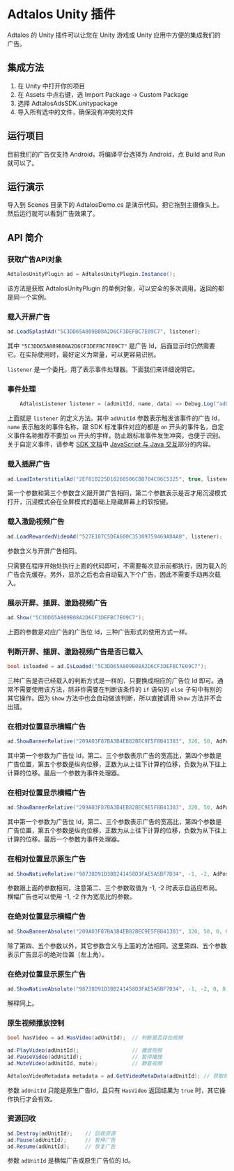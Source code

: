 # Adtalos Unity 插件

Adtalos 的 Unity 插件可以让您在 Unity 游戏或 Unity 应用中方便的集成我们的广告。

## 集成方法

1. 在 Unity 中打开你的项目
2. 在 Assets 中点右键，选 Import Package -> Custom Package
3. 选择 AdtalosAdsSDK.unitypackage
4. 导入所有选中的文件，确保没有冲突的文件
   
## 运行项目

目前我们的广告仅支持 Android，将编译平台选择为 Android，点 Build and Run 就可以了。

## 运行演示

导入到 Scenes 目录下的 AdtalosDemo.cs 是演示代码。把它拖到主摄像头上。然后运行就可以看到广告效果了。

## API 简介

### 获取广告API对象

```C#
AdtalosUnityPlugin ad = AdtalosUnityPlugin.Instance();
```

该方法是获取 AdtalosUnityPlugin 的单例对象，可以安全的多次调用，返回的都是同一个实例。

### 载入开屏广告

```C#
ad.LoadSplashAd("5C3DD65A809B08A2D6CF3DEFBC7E09C7", listener);
```

其中 `"5C3DD65A809B08A2D6CF3DEFBC7E09C7"` 是广告 Id，后面显示时仍然需要它。在实际使用时，最好定义为常量，可以更容易识别。

`listener` 是一个委托，用了表示事件处理器。下面我们来详细说明它。

### 事件处理

```C#
    AdtalosListener listener = (adUnitId, name, data) => Debug.Log("adUnitId: " + adUnitId + " event: " + name + " data: " + data);
```

上面就是 `listener` 的定义方法。其中 `adUnitId` 参数表示触发该事件的广告 Id，`name` 表示触发的事件名称，跟 SDK 标准事件对应的都是 `on` 开头的事件名，自定义事件名称推荐不要加 `on` 开头的字样，防止跟标准事件发生冲突，也便于识别。关于自定义事件，请参考 [SDK 文档](https://github.com/adtalos/android-ads-sdk-demo)中 [JavaScript 与 Java 交互](https://github.com/adtalos/android-ads-sdk-demo/wiki/%E6%A8%A1%E6%9D%BF#javascript-%E4%B8%8E-java-%E4%BA%A4%E4%BA%92)部分的内容。

### 载入插屏广告

```C#
ad.LoadInterstitialAd("2EF810225D10260506CBB704C96C5325", true, listener);
```

第一个参数和第三个参数含义跟开屏广告相同，第二个参数表示是否才用沉浸模式打开，沉浸模式会在全屏模式的基础上隐藏屏幕上的软按键。

### 载入激励视频广告

```C#
ad.LoadRewardedVideoAd("527E187C5DEA600C35309759469ADAA8", listener);
```

参数含义与开屏广告相同。

只需要在程序开始处执行上面的代码即可，不需要每次显示前都执行，因为载入的广告会先缓存。另外，显示之后也会自动载入下个广告，因此不需要手动再次载入。

### 展示开屏、插屏、激励视频广告

```C#
ad.Show("5C3DD65A809B08A2D6CF3DEFBC7E09C7");
```

上面的参数是对应广告的广告位 Id，三种广告形式的使用方式一样。

### 判断开屏、插屏、激励视频广告是否已载入

```C#
bool isloaded = ad.IsLoaded("5C3DD65A809B08A2D6CF3DEFBC7E09C7");
```

三种广告是否已经载入的判断方式是一样的，只要换成相应的广告位 Id 即可。通常不需要使用该方法，除非你需要在判断该条件的 `if` 语句的 `else` 子句中有别的其它操作。因为 `Show` 方法中也会自动做该判断，所以直接调用 `Show` 方法并不会出错。

### 在相对位置显示横幅广告

```C#
ad.ShowBannerRelative("209A03F87BA3B4EB82BEC9E5F8B41383", 320, 50, AdPosition.BOTTOM_CENTER, 0, listener);
```

其中第一个参数为广告位 Id，第二、三个参数表示广告的宽高比，第四个参数是广告位置，第五个参数是纵向位移，正数为从上往下计算的位移，负数为从下往上计算的位移。最后一个参数为事件处理器。

### 在相对位置显示横幅广告

```C#
ad.ShowBannerRelative("209A03F87BA3B4EB82BEC9E5F8B41383", 320, 50, AdPosition.BOTTOM_CENTER, 0, listener);
```

其中第一个参数为广告位 Id，第二、三个参数表示广告的宽高比，第四个参数是广告位置，第五个参数是纵向位移，正数为从上往下计算的位移，负数为从下往上计算的位移。最后一个参数为事件处理器。

### 在相对位置显示原生广告

```C#
ad.ShowNativeRelative("98738D91D3BB241458D3FAE5A5BF7D34", -1, -2, AdPosition.MIDDLE_CENTER, 0, listener);
```

参数跟上面的参数相同，注意第二、三个参数取值为 -1, -2 时表示自适应布局。横幅广告也可以使用 -1, -2 作为宽高比的参数。

### 在绝对位置显示横幅广告

```C#
ad.ShowBannerAbsolute("209A03F87BA3B4EB82BEC9E5F8B41383", 320, 50, 0, 0, listener);
```

除了第四、五个参数以外，其它参数含义与上面的方法相同。这里第四、五个参数表示广告显示的绝对位置（左上角）。

### 在绝对位置显示原生广告

```C#
ad.ShowNativeAbsolute("98738D91D3BB241458D3FAE5A5BF7D34", -1, -2, 0, 0, listener);
```

解释同上。

### 原生视频播放控制

```C#
bool hasVideo = ad.HasVideo(adUnitId);  // 判断是否存在视频

ad.PlayVideo(adUnitId);                 // 播放视频
ad.PauseVideo(adUnitId);                // 暂停播放
ad.MuteVideo(adUnitId, mute);           // 静音视频

AdtalosVideoMetadata metadata = ad.GetVideoMetaData(adUnitId); // 获取视频元数据
```

参数 `adUnitId` 只能是原生广告Id，且只有 `HasVideo` 返回结果为 `true` 时，其它操作执行才会有效。

### 资源回收

```C#
ad.Destroy(adUnitId);    // 回收资源
ad.Pause(adUnitId);      // 暂停广告
ad.Resume(adUnitId);     // 恢复广告
```

参数 `adUnitId` 是横幅广告或原生广告位的 Id。